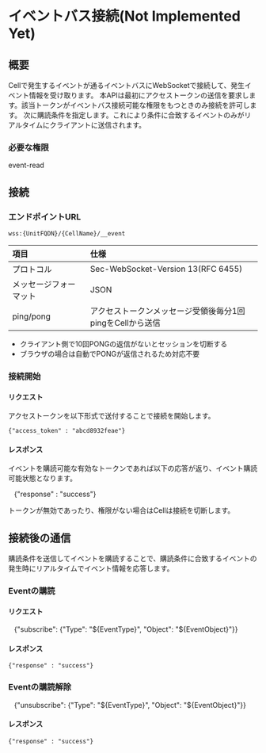 # イベントバス接続(Not Implemented Yet)

## 概要

Cellで発生するイベントが通るイベントバスにWebSocketで接続して、発生イベント情報を受け取ります。
本APIは最初にアクセストークンの送信を要求します。該当トークンがイベントバス接続可能な権限をもつときのみ接続を許可します。
次に購読条件を指定します。これにより条件に合致するイベントのみがリアルタイムにクライアントに送信されます。

### 必要な権限

 event-read


## 接続

### エンドポイントURL

    wss:{UnitFQDN}/{CellName}/__event


|項目|仕様|
|:--|:--|
|プロトコル|Sec-WebSocket-Version 13(RFC 6455)|
|メッセージフォーマット|JSON|
|ping/pong|アクセストークンメッセージ受領後毎分1回pingをCellから送信|

* クライアント側で10回PONGの返信がないとセッションを切断する
* ブラウザの場合は自動でPONGが返信されるため対応不要

### 接続開始

#### リクエスト

アクセストークンを以下形式で送付することで接続を開始します。

    {"access_token" : "abcd8932feae"}

#### レスポンス

イベントを購読可能な有効なトークンであれば以下の応答が返り、イベント購読可能状態となります。


    {"response" : "success"}


トークンが無効であったり、権限がない場合はCellは接続を切断します。

## 接続後の通信

購読条件を送信してイベントを購読することで、購読条件に合致するイベントの発生時にリアルタイムでイベント情報を応答します。


### Eventの購読

#### リクエスト

    {"subscribe": {"Type": "${EventType}", "Object": "${EventObject}"}}

#### レスポンス

    {"response" : "success"}


### Eventの購読解除

    {"unsubscribe": {"Type": "${EventType}", "Object": "${EventObject}"}}

#### レスポンス

    {"response" : "success"}



